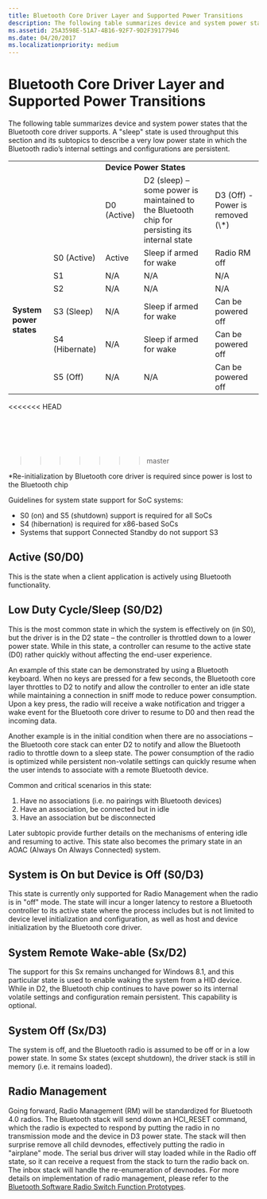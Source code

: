 ```yaml
---
title: Bluetooth Core Driver Layer and Supported Power Transitions
description: The following table summarizes device and system power states that the Bluetooth core driver supports.
ms.assetid: 25A3598E-51A7-4B16-92F7-9D2F39177946
ms.date: 04/20/2017
ms.localizationpriority: medium
---
```


# Bluetooth Core Driver Layer and Supported Power Transitions


The following table summarizes device and system power states that the Bluetooth core driver supports. A "sleep" state is used throughput this section and its subtopics to describe a very low power state in which the Bluetooth radio’s internal settings and configurations are persistent.

<table>
    <tr>
        <td></td>
        <td></td>
        <td colspan="3"><b>Device Power States</b></td>
    </tr>
    <tr>
        <td></td>
        <td></td>
        <td>D0 (Active)</td>
        <td>D2 (sleep) – some power is maintained to the Bluetooth chip for persisting its internal state</td>
        <td>D3 (Off) - Power is removed (\*)</td>
    </tr>
    <tr>
        <td rowspan="6"><b>System power states</b></td>
        <td>S0 (Active)</td>
        <td>Active</td>
        <td>Sleep if armed for wake</td>
        <td>Radio RM off</td>
    </tr>
    <tr>
        <td>S1</td>
        <td>N/A</td>
        <td>N/A</td>
        <td>N/A</td>
    </tr>
    <tr>
       <td>S2</td>
        <td>N/A</td>
        <td>N/A</td>
        <td>N/A</td>
    </tr>
    <tr>
        <td>S3 (Sleep)</td>
        <td>N/A</td>
        <td>Sleep if armed for wake</td>
        <td>Can be powered off</td>
    </tr>
    <tr>
        <td>S4 (Hibernate)</td>
        <td>N/A</td>
        <td>Sleep if armed for wake</td>
        <td>Can be powered off</td>
    </tr>
    <tr>
        <td>S5 (Off)</td>
        <td>N/A</td>
        <td>N/A</td>
        <td>Can be powered off</td>
    </tr>
</table>


<<<<<<< HEAD


 
=======
>>>>>>> master

\*Re-initialization by Bluetooth core driver is required since power is lost to the Bluetooth chip

Guidelines for system state support for SoC systems:

-   S0 (on) and S5 (shutdown) support is required for all SoCs
-   S4 (hibernation) is required for x86-based SoCs
-   Systems that support Connected Standby do not support S3

## <span id="Active__S0_D0_"></span><span id="active__s0_d0_"></span><span id="ACTIVE__S0_D0_"></span>Active (S0/D0)


This is the state when a client application is actively using Bluetooth functionality.

## <span id="Low_Duty_Cycle_Sleep__S0_D2_"></span><span id="low_duty_cycle_sleep__s0_d2_"></span><span id="LOW_DUTY_CYCLE_SLEEP__S0_D2_"></span>Low Duty Cycle/Sleep (S0/D2)


This is the most common state in which the system is effectively on (in S0), but the driver is in the D2 state – the controller is throttled down to a lower power state. While in this state, a controller can resume to the active state (D0) rather quickly without affecting the end-user experience.

An example of this state can be demonstrated by using a Bluetooth keyboard. When no keys are pressed for a few seconds, the Bluetooth core layer throttles to D2 to notify and allow the controller to enter an idle state while maintaining a connection in sniff mode to reduce power consumption. Upon a key press, the radio will receive a wake notification and trigger a wake event for the Bluetooth core driver to resume to D0 and then read the incoming data.

Another example is in the initial condition when there are no associations – the Bluetooth core stack can enter D2 to notify and allow the Bluetooth radio to throttle down to a sleep state. The power consumption of the radio is optimized while persistent non-volatile settings can quickly resume when the user intends to associate with a remote Bluetooth device.

Common and critical scenarios in this state:

1.  Have no associations (i.e. no pairings with Bluetooth devices)
2.  Have an association, be connected but in idle
3.  Have an association but be disconnected

Later subtopic provide further details on the mechanisms of entering idle and resuming to active. This state also becomes the primary state in an AOAC (Always On Always Connected) system.

## <span id="System_is_On_but_Device_is_Off__S0_D3_"></span><span id="system_is_on_but_device_is_off__s0_d3_"></span><span id="SYSTEM_IS_ON_BUT_DEVICE_IS_OFF__S0_D3_"></span>System is On but Device is Off (S0/D3)


This state is currently only supported for Radio Management when the radio is in "off" mode. The state will incur a longer latency to restore a Bluetooth controller to its active state where the process includes but is not limited to device level initialization and configuration, as well as host and device initialization by the Bluetooth core driver.

## <span id="System_Remote_Wake-able__Sx_D2_"></span><span id="system_remote_wake-able__sx_d2_"></span><span id="SYSTEM_REMOTE_WAKE-ABLE__SX_D2_"></span>System Remote Wake-able (Sx/D2)


The support for this Sx remains unchanged for Windows 8.1, and this particular state is used to enable waking the system from a HID device. While in D2, the Bluetooth chip continues to have power so its internal volatile settings and configuration remain persistent. This capability is optional.

## <span id="System_Off__Sx_D3__"></span><span id="system_off__sx_d3__"></span><span id="SYSTEM_OFF__SX_D3__"></span>System Off (Sx/D3)


The system is off, and the Bluetooth radio is assumed to be off or in a low power state. In some Sx states (except shutdown), the driver stack is still in memory (i.e. it remains loaded).

## <span id="Radio_Management"></span><span id="radio_management"></span><span id="RADIO_MANAGEMENT"></span>Radio Management


Going forward, Radio Management (RM) will be standardized for Bluetooth 4.0 radios. The Bluetooth stack will send down an HCI\_RESET command, which the radio is expected to respond by putting the radio in no transmission mode and the device in D3 power state. The stack will then surprise remove all child devnodes, effectively putting the radio in "airplane" mode. The serial bus driver will stay loaded while in the Radio off state, so it can receive a request from the stack to turn the radio back on. The inbox stack will handle the re-enumeration of devnodes. For more details on implementation of radio management, please refer to the [Bluetooth Software Radio Switch Function Prototypes](https://msdn.microsoft.com/library/windows/hardware/hh450832).

 

 





